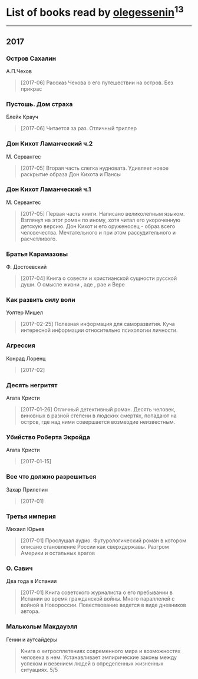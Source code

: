 # List of books read by [olegessenin](http://vk.com/id3901448)<sup>13</sup>
---

## 2017

### Остров Сахалин
А.П.Чехов
> [2017-06] Рассказ Чехова о его путешествии на остров. Без прикрас


### Пустошь. Дом страха
Блейк Крауч
> [2017-06] Читается за раз. Отличный триллер


### Дон Кихот Ламанческий ч.2
М. Сервантес
> [2017-05] Вторая часть слегка нудновата. Удивляет новое раскрытие образа Дон Кихота и Пансы


### Дон Кихот Ламанческий ч.1
М. Сервантес
> [2017-05] Первая часть книги. Написано великолепным языком. Взглянул на этот роман по иному, хотя читал его укороченную детскую версию. Дон Кихот и его оруженосец - образ всего человечества. Мечтательного и при этом рассудительного и расчетливого.


### Братья Карамазовы
Ф. Достоевский
> [2017-04] Книга о совести и христианской сущности русской души. О смысле жизни , аде , рае и Вере


### Как развить силу воли
Уолтер Мишел
> [2017-02-25] Полезная информация для саморазвития. Куча интересной информации относительно психологии личности.


### Агрессия
Конрад Лоренц
> [2017-02] 


### Десять негритят
Агата Кристи
> [2017-01-26] Отличный детективный роман. Десять человек, виновных в разной степени в людских смертях, попадают на остров, где над ними совершается возмездие неизвестным.


### Убийство Роберта Экройда
Агата Кристи
> [2017-01-15] 


### Все что должно разрешиться
Захар Прилепин
> [2017-01] 


### Третья империя
Михаил Юрьев
> [2017-01] Прослушал аудио. Футурологический роман в котором описано становление России как сверхдержавы. Разгром Америки и остальных врагов


### О. Савич
Два года в Испании
> [2017-01] Книга советского журналиста о его пребывании в Испании во время гражданской войны. Много параллелей с войной в Новороссии. Повествование ведется в виде дневников автора.


### Малькольм Макдауэлл
Гении и аутсайдеры
> Книга о хитросплетениях современного мира и возможностях человека в нем. Устанавливает эмпирические законы между успехом и везением людей в определенных жизненных ситуациях. 5/5



